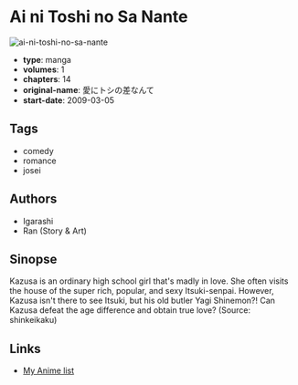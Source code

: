 # Ai ni Toshi no Sa Nante

![ai-ni-toshi-no-sa-nante](https://cdn.myanimelist.net/images/manga/1/23597.jpg)

-   **type**: manga
-   **volumes**: 1
-   **chapters**: 14
-   **original-name**: 愛にトシの差なんて
-   **start-date**: 2009-03-05

## Tags

-   comedy
-   romance
-   josei

## Authors

-   Igarashi
-   Ran (Story & Art)

## Sinopse

Kazusa is an ordinary high school girl that's madly in love. She often visits the house of the super rich, popular, and sexy Itsuki-senpai. However, Kazusa isn't there to see Itsuki, but his old butler Yagi Shinemon?! Can Kazusa defeat the age difference and obtain true love? (Source: shinkeikaku)

## Links

-   [My Anime list](https://myanimelist.net/manga/16172/Ai_ni_Toshi_no_Sa_Nante)
